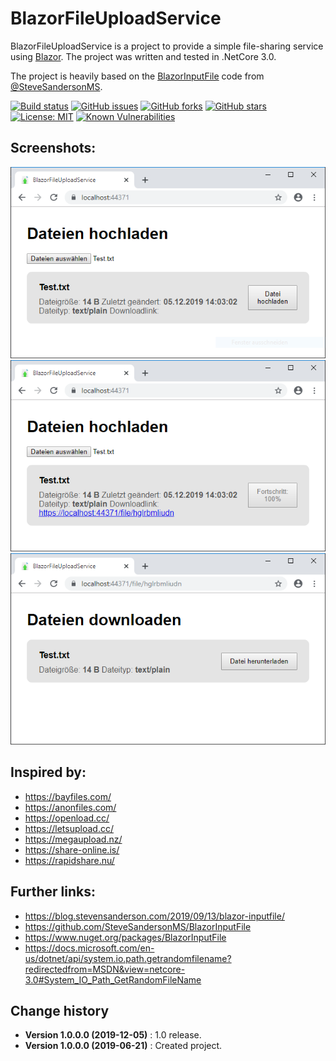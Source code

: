 BlazorFileUploadService
====================================

BlazorFileUploadService is a project to provide a simple file-sharing service using [Blazor](https://github.com/aspnet/Blazor).
The project was written and tested in .NetCore 3.0.

The project is heavily based on the [BlazorInputFile](https://github.com/SteveSandersonMS/BlazorInputFile) code from [@SteveSandersonMS](https://github.com/SteveSandersonMS).

[![Build status](https://ci.appveyor.com/api/projects/status/2v9xurld6yn1s5aa?svg=true)](https://ci.appveyor.com/project/SeppPenner/blazorfileuploadservice)
[![GitHub issues](https://img.shields.io/github/issues/SeppPenner/BlazorFileUploadService.svg)](https://github.com/SeppPenner/BlazorFileUploadService/issues)
[![GitHub forks](https://img.shields.io/github/forks/SeppPenner/BlazorFileUploadService.svg)](https://github.com/SeppPenner/BlazorFileUploadService/network)
[![GitHub stars](https://img.shields.io/github/stars/SeppPenner/BlazorFileUploadService.svg)](https://github.com/SeppPenner/BlazorFileUploadService/stargazers)
[![License: MIT](https://img.shields.io/badge/License-MIT-blue.svg)](https://raw.githubusercontent.com/SeppPenner/BlazorFileUploadService/master/License.txt)
[![Known Vulnerabilities](https://snyk.io/test/github/SeppPenner/BlazorFileUploadService/badge.svg)](https://snyk.io/test/github/SeppPenner/BlazorFileUploadService)

## Screenshots:
![Screenshot 1](Screenshot1.PNG "Screenshot 1")
![Screenshot 2](Screenshot2.PNG "Screenshot 2")
![Screenshot 3](Screenshot3.PNG "Screenshot 3")

## Inspired by:
* https://bayfiles.com/
* https://anonfiles.com/
* https://openload.cc/
* https://letsupload.cc/
* https://megaupload.nz/
* https://share-online.is/
* https://rapidshare.nu/

## Further links:
* https://blog.stevensanderson.com/2019/09/13/blazor-inputfile/
* https://github.com/SteveSandersonMS/BlazorInputFile
* https://www.nuget.org/packages/BlazorInputFile
* https://docs.microsoft.com/en-us/dotnet/api/system.io.path.getrandomfilename?redirectedfrom=MSDN&view=netcore-3.0#System_IO_Path_GetRandomFileName

Change history
--------------

* **Version 1.0.0.0 (2019-12-05)** : 1.0 release.
* **Version 1.0.0.0 (2019-06-21)** : Created project.